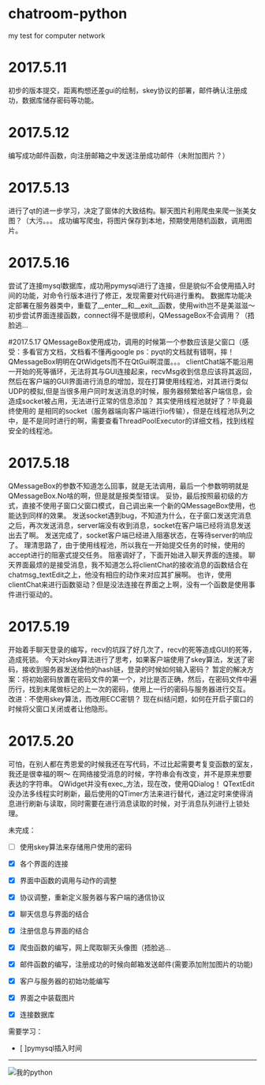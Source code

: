 ﻿# chatroom-python
my test for computer network

# 2017.5.11
初步的版本提交，距离构想还差gui的绘制，skey协议的部署，邮件确认注册成功，数据库储存密码等功能。

# 2017.5.12
编写成功邮件函数，向注册邮箱之中发送注册成功邮件（未附加图片？）

# 2017.5.13
进行了qt的进一步学习，决定了窗体的大致结构。聊天图片利用爬虫来爬一张美女图？（大污。。。
成功编写爬虫，将图片保存到本地，预期使用随机函数，调用图片。

# 2017.5.16
尝试了连接mysql数据库，成功用pymysql进行了连接，但是貌似不会使用插入时间的功能，对命令行版本进行了修正，发现需要对代码进行重构。
数据库功能决定部署在服务器类中，重载了__enter__和__exit__函数，使用with岂不是美滋滋～
初步尝试界面连接函数，connect得不是很顺利，QMessageBox不会调用？（捂脸逃...

#2017.5.17
QMessageBox使用成功，调用的时候第一个参数应该是父窗口（感受：多看官方文档，文档看不懂再google
ps：pyqt的文档就有错啊，摔！QMessageBox明明在QtWidgets而不在QtGui啊混蛋。。。
clientChat端不能沿用一开始的死等循环，无法将其与GUI连接起来，recvMsg收到信息应该将其返回，然后在客户端的GUI界面进行消息的增加，现在打算使用线程池，对其进行类似UDP的模拟,但是当很多用户同时发送消息的时候，服务器频繁给客户端信息，会造成socket被占用，无法进行正常的信息添加？
其实使用线程池就好了？毕竟最终使用的	是相同的socket（服务器端向客户端进行io传输），但是在线程池队列之中，是不是同时进行的啊，需要查看ThreadPoolExecutor的详细文档，找到线程安全的线程池。

# 2017.5.18
QMessageBox的参数不知道怎么回事，就是无法调用，最后一个参数明明就是QMessageBox.No啥的啊，但是就是报类型错误。
妥协，最后按照最初级的方式，直接不使用子窗口父窗口模式，自己调出来一个新的QMessageBox使用，也能达到同样的效果。
发送socket遇到bug，不知道为什么，在子窗口发送完消息之后，再次发送消息，server端没有收到消息，socket在客户端已经将消息发送出去了啊。
发送完成了，socket客户端已经进入阻塞状态，在等待server的响应了。
理清思路了，由于使用线程池，所以我在一开始提交任务的时候，使用的accept进行的阻塞式提交任务。
阻塞调好了，下面开始进入聊天界面的连接。
聊天界面最烦的是接受消息，我不知道怎么将clientChat的接收消息的函数结合在chatmsg_textEdit之上，他没有相应的动作来对应其扩展啊。
也许，使用clientChat来进行函数驱动？但是没法连接在界面之上啊，没有一个函数是使用事件进行驱动的。

# 2017.5.19
开始着手聊天登录的编写，recv的坑踩了好几次了，recv的死等造成GUI的死等，造成死锁。
今天对skey算法进行了思考，如果客户端使用了skey算法，发送了密码，接收到服务器发送给他的hash链，登录的时候如何输入密码？
暂定的解决方案：将初始密码放置在密码文件的第一个，对比是否正确，然后，在密码文件中遍历行，找到末尾做标记的上一次的密码，使用上一行的密码与服务器进行交互。
改进：不使用skey算法，而改用ECC密钥？
现在纠结问题，如何在开启子窗口的时候将父窗口关闭或者让他隐形。

# 2017.5.20
可怕，在别人都在秀恩爱的时候我还在写代码，不过比起需要考复变函数的室友，我还是很幸福的啊～
在网络接受消息的时候，字符串会有改变，并不是原来想要表达的字符串。
QWidget并没有exec_方法，现在改，使用QDialog！
QTextEdit没办法多线程实时刷新，最后使用的QTimer方法来进行替代，通过定时来使得消息进行刷新与读取，同时需要在进行消息读取的时候，对于消息队列进行上锁处理。

未完成：


- [ ] 使用skey算法来存储用户使用的密码
- [x] 各个界面的连接
- [x] 界面中函数的调用与动作的调整
- [x] 协议调整，重新定义服务器与客户端的通信协议
- [x] 聊天信息与界面的结合
- [x] 注册信息与界面的结合
- [x] 爬虫函数的编写，网上爬取聊天头像图（捂脸逃...
- [x] 邮件函数的编写，注册成功的时候向邮箱发送邮件(需要添加附加图片的功能)
- [x] 客户与服务器的初始功能编写
- [x] 界面之中装载图片
- [x] 连接数据库



需要学习：

- [ ]pymysql插入时间

---

![我的python][1]


  [1]: https://timgsa.baidu.com/timg?image&quality=80&size=b9999_10000&sec=1494998579996&di=27ad00f1bf0a3760088bb38ee3985549&imgtype=0&src=http://www.thebigdata.cn/upload/2015-07/150717160792471.png
